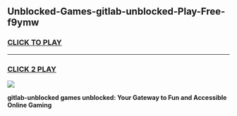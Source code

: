 
## Unblocked-Games-gitlab-unblocked-Play-Free-f9ymw
<h3>
<a href="https://premium76.site?title=gitlab-unblocked&ref=18A1">CLICK TO PLAY</a></h3>
<hr>

<h3>
<a href="https://premium76.site?title=gitlab-unblocked&ref=18A1">CLICK 2 PLAY</a>
  
</h3>

<a href="https://premium76.site?title=gitlab-unblocked&ref=18A1"><img src="https://clearcache.store/games.png"></a>


**gitlab-unblocked games unblocked: Your Gateway to Fun and Accessible Online Gaming**
